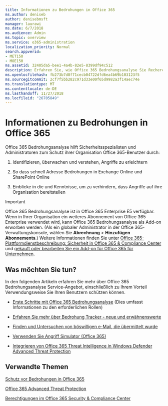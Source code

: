 ```yaml
---
title: Informationen zu Bedrohungen in Office 365
ms.author: deniseb
author: denisebmsft
manager: laurawi
ms.date: 6/7/2018
ms.audience: Admin
ms.topic: overview
ms.service: o365-administration
localization_priority: Normal
search.appverid:
- MET150
- MOE150
ms.assetid: 32405da5-bee1-4a4b-82e5-8399df94c512
description: Erfahren Sie, wie Office 365 Bedrohungsanalyse Sie Recherchieren Gefahren für Ihre Organisation helfen, reagieren Sie auf Schadsoftware, Phishing und andere Angriffe, die Office 365 in Ihrem Auftrag erkannt hat, und suchen Sie nach Bedrohung Indikatoren. Bedrohungsanalyse wird in Office 365 E5 als ein System-Angebot von Sicherheit und Richtlinientreue integriert.
ms.openlocfilehash: fb273b7d8f71cecb04722dfd6ea4b69b103123f5
ms.sourcegitcommit: 2cf7f5bb282c971d33e00f65d9982a3f14aec74e
ms.translationtype: MT
ms.contentlocale: de-DE
ms.lasthandoff: 11/27/2018
ms.locfileid: "26705849"
---
```

# <a name="office-365-threat-intelligence"></a>Informationen zu Bedrohungen in Office 365

Office 365 Bedrohungsanalyse hilft Sicherheitsspezialisten und Administratoren zum Schutz ihrer Organisation Office 365-Benutzer durch:
  
1. Identifizieren, überwachen und verstehen, Angriffe zu erleichtern
    
2. So dass schnell Adresse Bedrohungen in Exchange Online und SharePoint Online
    
3. Einblicke in die und Kenntnisse, um zu verhindern, dass Angriffe auf ihre Organisation bereitstellen
    
> [!IMPORTANT]
> Office 365 Bedrohungsanalyse ist in Office 365 Enterprise E5 verfügbar. Wenn in Ihrer Organisation ein weiteres Abonnement von Office 365 Enterprise verwendet wird, kann Office 365 Bedrohungsanalyse als Add-on erworben werden. (Als ein globaler Administrator in der Office 365-Verwaltungskonsole, wählen Sie **Abrechnung** \> **Hinzufügen Abonnements**.) Weitere Informationen finden Sie unter [Office 365-Plattformdienstbeschreibung: Sicherheit in Office 365 &amp; Compliance Center](https://docs.microsoft.com/office365/servicedescriptions/office-365-platform-service-description/office-365-securitycompliance-center) und [gekauft oder bearbeiten Sie ein Add-on für Office 365 für Unternehmen](https://support.office.com/article/4e7b57d6-b93b-457d-aecd-0ea58bff07a6). 
  
## <a name="what-do-you-want-to-do"></a>Was möchten Sie tun?

In den folgenden Artikeln erfahren Sie mehr über Office 365 Bedrohungsanalyse Service-Angebot, einschließlich zu Ihrem Vorteil Verwendungsweise Sie Ihren Benutzern schützen können.
  
- [Erste Schritte mit Office 365 Bedrohungsanalyse](get-started-with-ti.md) (Dies umfasst Informationen zu den erforderlichen Rollen) 
    
- [Erfahren Sie mehr über Bedrohung Tracker - neue und erwähnenswerte](threat-trackers.md)
    
- [Finden und Untersuchen von böswilligen e-Mail, die übermittelt wurde](investigate-malicious-email-that-was-delivered.md)
    
- [Verwenden Sie Angriff Simulator (Office 365)](attack-simulator.md)
    
- [Integrieren von Office 365 Threat Intelligence in Windows Defender Advanced Threat Protection](integrate-office-365-ti-with-wdatp.md)
    
## <a name="related-topics"></a>Verwandte Themen

[Schutz vor Bedrohungen in Office 365](protect-against-threats.md)
  
[Office 365 Advanced Threat Protection](office-365-atp.md)
  
[Berechtigungen im Office 365 Security &amp; Compliance Center](permissions-in-the-security-and-compliance-center.md)
  

